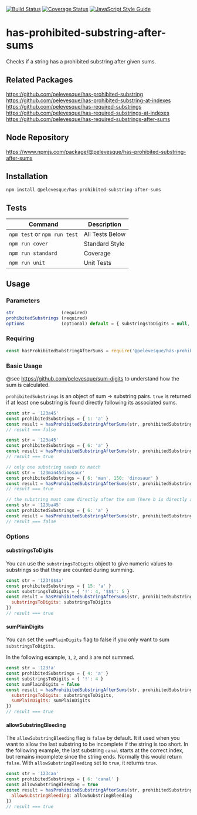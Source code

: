 [![Build Status](https://travis-ci.org/pelevesque/has-prohibited-substring-after-sums.svg?branch=master)](https://travis-ci.org/pelevesque/has-prohibited-substring-after-sums)
[![Coverage Status](https://coveralls.io/repos/github/pelevesque/has-prohibited-substring-after-sums/badge.svg?branch=master)](https://coveralls.io/github/pelevesque/has-prohibited-substring-after-sums?branch=master)
[![JavaScript Style Guide](https://img.shields.io/badge/code_style-standard-brightgreen.svg)](https://standardjs.com)

# has-prohibited-substring-after-sums

Checks if a string has a prohibited substring after given sums.

## Related Packages

https://github.com/pelevesque/has-prohibited-substring  
https://github.com/pelevesque/has-prohibited-substring-at-indexes  
https://github.com/pelevesque/has-required-substrings  
https://github.com/pelevesque/has-required-substrings-at-indexes  
https://github.com/pelevesque/has-required-substrings-after-sums  

## Node Repository

https://www.npmjs.com/package/@pelevesque/has-prohibited-substring-after-sums

## Installation

`npm install @pelevesque/has-prohibited-substring-after-sums`

## Tests

Command                      | Description
---------------------------- | ------------
`npm test` or `npm run test` | All Tests Below
`npm run cover`              | Standard Style
`npm run standard`           | Coverage
`npm run unit`               | Unit Tests

## Usage

### Parameters

```js
str                  (required)
prohibitedSubstrings (required)
options              (optional) default = { substringsToDigits = null, sumPlainDigits = true,  allowSubstringBleeding = false }
```

### Requiring

```js
const hasProhibitedSubstringAfterSums = require('@pelevesque/has-prohibited-substring-after-sums')
```

### Basic Usage

@see https://github.com/pelevesque/sum-digits to understand how the sum is calculated.

`prohibitedSubstrings` is an object of sum -> substring pairs. `true` is returned
if at least one substring is found directly following its associated sums.

```js
const str = '123a45'
const prohibitedSubstrings = { 1: 'a' }
const result = hasProhibitedSubstringAfterSums(str, prohibitedSubstrings)
// result === false
```

```js
const str = '123a45'
const prohibitedSubstrings = { 6: 'a' }
const result = hasProhibitedSubstringAfterSums(str, prohibitedSubstrings)
// result === true
```

```js
// only one substring needs to match
const str = '123man45dinosaur'
const prohibitedSubstrings = { 6: 'man', 150: 'dinosaur' }
const result = hasProhibitedSubstringAfterSums(str, prohibitedSubstrings)
// result === true
```

```js
// the substring must come directly after the sum (here b is directly after the sum, not a)
const str = '123ba45'
const prohibitedSubstrings = { 6: 'a' }
const result = hasProhibitedSubstringAfterSums(str, prohibitedSubstrings)
// result === false
```

### Options

#### substringsToDigits

You can use the `substringsToDigits` object to give numeric values to substrings
so that they are counted during summing.

```js
const str = '123!$$$a'
const prohibitedSubstrings = { 15: 'a' }
const substringsToDigits = { '!': 4, '$$$': 5 }
const result = hasProhibitedSubstringAfterSums(str, prohibitedSubstrings, {
  substringsToDigits: substringsToDigits
})
// result === true
```

#### sumPlainDigits

You can set the `sumPlainDigits` flag to false if you only want to sum
`substringsToDigits`.

In the following example, `1`, `2`, and `3` are not summed.

```js
const str = '123!a'
const prohibitedSubstrings = { 4: 'a' }
const substringsToDigits = { '!': 4 }
const sumPlainDigits = false
const result = hasProhibitedSubstringAfterSums(str, prohibitedSubstrings, {
  substringsToDigits: substringsToDigits,
  sumPlainDigits: sumPlainDigits
})
// result === true
```

#### allowSubstringBleeding

The `allowSubstringBleeding` flag is `false` by default. It it used when you want
to allow the last substring to be incomplete if the string is too short.
In the following example, the last substring `canal` starts at the correct index,
but remains incomplete since the string ends. Normally this would return `false`.
With `allowSubstringBleeding` set to `true`, it returns `true`.

```js
const str = '123can'
const prohibitedSubstrings = { 6: 'canal' }
const allowSubstringBleeding = true
const result = hasProhibitedSubstringAfterSums(str, prohibitedSubstrings, {
  allowSubstringBleeding: allowSubstringBleeding
})
// result === true
```
